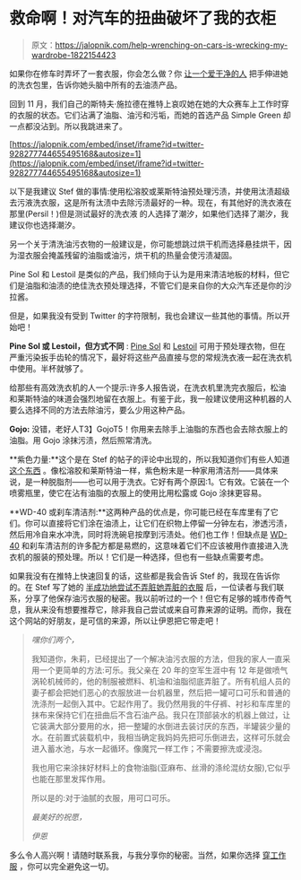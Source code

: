 # 救命啊！对汽车的扭曲破坏了我的衣柜

> 原文：<https://jalopnik.com/help-wrenching-on-cars-is-wrecking-my-wardrobe-1822154423>

如果你在修车时弄坏了一套衣服，你会怎么做？你 [让一个爱干净的人](https://jalopnik.com/tag/ask-a-clean-person) 把手伸进她的洗衣包里，告诉你她头脑中所有的去油渍产品。



回到 11 月，我们自己的斯特夫·施拉德在推特上哀叹她在她的大众赛车上工作时穿的衣服的状态。它们沾满了油脂、油污和污垢，而她的首选产品 Simple Green 却一点都没沾到。所以我跳进来了。

 [https://jalopnik.com/embed/inset/iframe?id=twitter-928277744655495168&autosize=1](https://jalopnik.com/embed/inset/iframe?id=twitter-928277744655495168&autosize=1) 

以下是我建议 Stef 做的事情:使用松溶胶或莱斯特油预处理污渍，并使用汰渍超级去污液洗衣服，这是所有汰渍中去除污渍最好的一种。现在，有其他好的洗衣液在那里(Persil！)但是测试最好的洗衣液 的人选择了潮汐，如果他们选择了潮汐，我建议你也选择潮汐。

另一个关于清洗油污衣物的一般建议是，你可能想跳过烘干机而选择悬挂烘干，因为湿衣服会掩盖残留的油脂或油污，烘干机的热量会使污渍凝固。

Pine Sol 和 Lestoil 是类似的产品，我们倾向于认为是用来清洁地板的材料，但它们是油脂和油渍的绝佳洗衣预处理选择，不管它们是来自你的大众汽车还是你的沙拉酱。

但是，如果我没有受到 Twitter 的字符限制，我也会建议一些其他的事情。所以开始吧！

**Pine Sol 或 Lestoil，但方式不同** : [Pine Sol](https://www.pinesol.com/) 和 [Lestoil](https://www.homedepot.com/p/Lestoil-48-oz-Concentrated-Heavy-Duty-Cleaner-4460033916/100254559) 可用于预处理衣物，但在严重污染扳手齿轮的情况下，最好将这些产品直接与您的常规洗衣液一起在洗衣机中使用。半杯就够了。

给那些有高效洗衣机的人一个提示:许多人报告说，在洗衣机里洗完衣服后，松油和莱斯特油的味道会强烈地留在衣服上。有鉴于此，我一般建议使用这种机器的人要么选择不同的方法去除油污，要么少用这种产品。

**Gojo:** 没错，老好人T3】GojoT5！你用来去除手上油脂的东西也会去除衣服上的油脂。用 Gojo 涂抹污渍，然后照常清洗。

**紫色力量:**这个是在 Stef 的帖子的评论中出现的，所以我知道你们有些人知道 [这个东西](http://www.clean-rite.com/purplepower_industrial_strength_cleaner_degreaser.html) 。像松溶胶和莱斯特油一样，紫色粉末是一种家用清洁剂——具体来说，是一种脱脂剂——也可以用于洗衣。它好有两个原因:1。它有效。它装在一个喷雾瓶里，使它在沾有油脂的衣服上的使用比用松露或 Gojo 涂抹更容易。

**WD-40 或刹车清洁剂:**这两种产品的优点是，你可能已经在车库里有了它们。你可以直接将它们涂在油渍上，让它们在织物上停留一分钟左右，渗透污渍，然后用冷自来水冲洗，同时将洗碗皂按摩到污渍处。他们也工作！但缺点是 [WD-40](http://wd40.com) 和刹车清洁剂的许多配方都是易燃的，这意味着它们不应该被用作直接进入洗衣机的服装的预处理。所以！它们是一种选择，但也有一些缺点需要考虑。

如果我没有在推特上快速回复的话，这些都是我会告诉 Stef 的，我现在告诉你的。在 Stef 写了她的 [半成功地尝试不弄脏她弄脏的衣服](https://jalopnik.com/my-stupid-volkswagen-annihilated-my-clothes-and-i-hate-1821030349) 后，一位读者与我们联系，分享了他保存油污衣服的秘密。我以前听过的一个！但它有足够的城市传奇气息，我从来没有想要推荐它，除非我自己尝试或来自可靠来源的证明。而你，我在这个网站的好朋友，是可信的来源，所以让伊恩把它带走吧！

> *嘿你们两个，*
> 
> 我知道你，朱莉，已经提出了一个解决油污衣服的方法，但我的家人一直采用一个更简单的方法:可乐。我父亲在 20 年的空军生涯中有 12 年是做喷气涡轮机械师的，他的制服被燃料、机油和油脂彻底弄脏了。所有机组人员的妻子都会把她们恶心的衣服放进一台机器里，然后把一罐可口可乐和普通的洗涤剂一起倒入其中。它起作用了。我仍然用我的牛仔裤、衬衫和车库里的抹布来保持它们在扭曲后不含石油产品。我只在顶部装水的机器上做过，让它装满大部分要用的水，把一整罐的水倒进去装讨厌的东西，半罐装少量的水。在前置式装载机中，我相当确定我妈妈先把可乐倒进去，这样可乐就会进入蓄水池，与水一起循环。像魔咒一样工作；不需要擦洗或浸泡。
> 
> 我也用它来涂抹好材料上的食物油脂(亚麻布、丝滑的涤纶混纺女服),它似乎也能在那里发挥作用。
> 
> 所以是的:对于油腻的衣服，用可口可乐。
> 
> *最美好的祝愿，*
> 
> *伊恩*

多么令人高兴啊！请随时联系我，与我分享你的秘密。当然，如果你选择 [穿工作服](https://jalopnik.com/in-praise-of-coveralls-1820561175) ，你可以完全避免这一切。